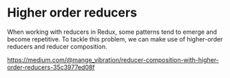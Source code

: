 # Higher order reducers

When working with reducers in Redux, some patterns tend to emerge and become repetitive. To tackle this problem, we can make use of higher-order reducers and reducer composition.

https://medium.com/@mange_vibration/reducer-composition-with-higher-order-reducers-35c3977ed08f